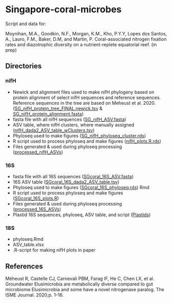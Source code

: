 # Singapore-coral-microbes

Script and data for: 

Moynihan, M.A., Goodkin, N.F., Morgan, K.M., Kho, P.Y.Y, Lopes dos Santos, A., Lauro, F.M., Baker, D.M, and Martin, P. Coral-associated nitrogen fixation rates and diazotrophic diversity on a nutrient-replete equatorial reef. (in prep)

## Directories

### nifH

* Newick and alignment files used to make nifH phylogeny based on protein alignment of select nifH sequences and reference sequences. Reference sequences in the tree are based on Meheust et al. 2020. ([SG_nifH_protein_tree_FINAL.newick.tsv](https://github.com/moyn413/Singapore-coral-microbes/blob/master/nifH/TREE-nifH_protein_phylogeny/SG_nifH_protein_tree_FINAL.newick.tsv) & [SG_nifH_protein_alignment.fasta](https://github.com/moyn413/Singapore-coral-microbes/blob/master/nifH/TREE-nifH_protein_phylogeny/SG_nifH_protein_alignment.fasta))
* fasta file with all nifH sequences ([SG_nifH_ASV.fasta](https://github.com/moyn413/Singapore-coral-microbes/blob/master/nifH/blast/SG_nifH_ASV.fasta))
* ASV table, where nifH clusters, where manually assigned ([nifH_dada2_ASV_table_wClusters.tsv](https://github.com/moyn413/Singapore-coral-microbes/blob/master/nifH/nifH_dada2_ASV_table_wClusters.tsv))
* Phyloseq used to make figures ([SG_nifH_phyloseq_cluster.rds](https://github.com/moyn413/Singapore-coral-microbes/blob/master/nifH/SG_nifH_phyloseq_cluster.rds))
* R script used to process phyloseq and make figures ([nifH_plots.R.rds](https://github.com/moyn413/Singapore-coral-microbes/blob/master/nifH/nifH_plots.R))
* Files generated & used during phyloseq processing ([processed_nifH_ASVs](https://github.com/moyn413/Singapore-coral-microbes/blob/master/nifH/processed_nifH_ASVs))

### 16S

* fasta file with all 16S sequences ([SGcoral_16S_ASV.fasta](https://github.com/moyn413/Singapore-coral-microbes/blob/master/16S/blast/SGcoral_16S_ASV.fasta))
* 16S ASV table ([SGcoral_16S_dada2_ASV_table.tsv](https://github.com/moyn413/Singapore-coral-microbes/blob/master/16S/SGcoral_16S_dada2_ASV_table.tsv))
* Phyloseq used to make figures ([SGcoral_16S_phyloseq.rds](https://github.com/moyn413/Singapore-coral-microbes/blob/master/16S/SGcoral_16S_phyloseq.rds))
Rmd
* R script used to process phyloseq and make figures ([SGcoral_16S_plots.R](https://github.com/moyn413/Singapore-coral-microbes/blob/master/16S/SGcoral_16S_plots.R))
* Files generated & used during phyloseq processing ([processed_16S_ASVs](https://github.com/moyn413/Singapore-coral-microbes/blob/master/16S/processed_16S_ASVs))
* Plastid 16S sequences, phyloseq, ASV table, and script ([Plastids](https://github.com/moyn413/Singapore-coral-microbes/blob/master/16S/Plastids))

### 18S 

* phyloseq.Rmd
* ASV_table.xlsx
* .R-script for making nifH plots in paper



## References
Méheust R, Castelle CJ, Carnevali PBM, Farag IF, He C, Chen LX, et al. Groundwater Elusimicrobia are metabolically diverse compared to gut microbiome Elusimicrobia and some have a novel nitrogenase paralog. The ISME Journal. 2020;p. 1–16.
